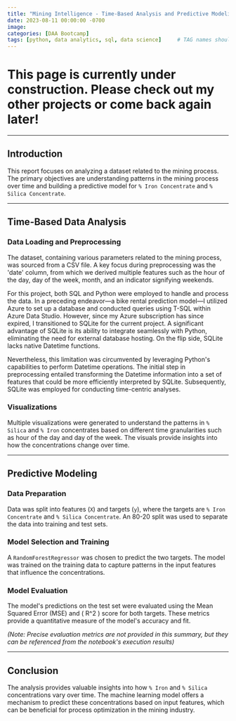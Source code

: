 ```yaml
---
title: "Mining Intelligence - Time-Based Analysis and Predictive Modeling"
date: 2023-08-11 00:00:00 -0700
image: 
categories: [DAA Bootcamp]
tags: [python, data analytics, sql, data science]     # TAG names should always be lowercase
---
```


# This page is currently under construction. Please check out my other projects or come back again later!
---

## Introduction

This report focuses on analyzing a dataset related to the mining process. The primary objectives are understanding patterns in the mining process over time and building a predictive model for `% Iron Concentrate` and `% Silica Concentrate`.

---

## Time-Based Data Analysis

### Data Loading and Preprocessing
The dataset, containing various parameters related to the mining process, was sourced from a CSV file. A key focus during preprocessing was the 'date' column, from which we derived multiple features such as the hour of the day, day of the week, month, and an indicator signifying weekends.

For this project, both SQL and Python were employed to handle and process the data. In a preceding endeavor—a bike rental prediction model—I utilized Azure to set up a database and conducted queries using T-SQL within Azure Data Studio. However, since my Azure subscription has since expired, I transitioned to SQLite for the current project. A significant advantage of SQLite is its ability to integrate seamlessly with Python, eliminating the need for external database hosting. On the flip side, SQLite lacks native Datetime functions.

Nevertheless, this limitation was circumvented by leveraging Python's capabilities to perform Datetime operations. The initial step in preprocessing entailed transforming the Datetime information into a set of features that could be more efficiently interpreted by SQLite. Subsequently, SQLite was employed for conducting time-centric analyses.


### Visualizations
Multiple visualizations were generated to understand the patterns in `% Silica` and `% Iron` concentrates based on different time granularities such as hour of the day and day of the week. The visuals provide insights into how the concentrations change over time.


---

## Predictive Modeling

### Data Preparation
Data was split into features (`X`) and targets (`y`), where the targets are `% Iron Concentrate` and `% Silica Concentrate`. An 80-20 split was used to separate the data into training and test sets.

### Model Selection and Training
A `RandomForestRegressor` was chosen to predict the two targets. The model was trained on the training data to capture patterns in the input features that influence the concentrations.

### Model Evaluation
The model's predictions on the test set were evaluated using the Mean Squared Error (MSE) and \( R^2 \) score for both targets. These metrics provide a quantitative measure of the model's accuracy and fit.

*(Note: Precise evaluation metrics are not provided in this summary, but they can be referenced from the notebook's execution results)*

---

## Conclusion
The analysis provides valuable insights into how `% Iron` and `% Silica` concentrations vary over time. The machine learning model offers a mechanism to predict these concentrations based on input features, which can be beneficial for process optimization in the mining industry.
